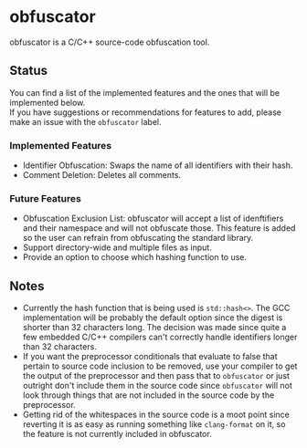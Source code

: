 # obfuscator

obfuscator is a C/C++ source-code obfuscation tool.<br/>

## Status
You can find a list of the implemented features and the ones that will be implemented below.<br/>
If you have suggestions or recommendations for features to add, please make an issue with the `obfuscator` label.<br/>

### Implemented Features
* Identifier Obfuscation: Swaps the name of all identifiers with their hash. <br/>
* Comment Deletion: Deletes all comments.<br/>

### Future Features
* Obfuscation Exclusion List: obfuscator will accept a list of idenftifiers and their namespace and will not obfuscate those. This feature is added so the user can refrain from obfuscating the standard library.<br/>
* Support directory-wide and multiple files as input.<br/>
* Provide an option to choose which hashing function to use.<br/>

## Notes
* Currently the hash function that is being used is `std::hash<>`. The GCC implementation will be probably the default option since the digest is shorter than 32 characters long. The decision was made since quite a few embedded C/C++ compilers can't correctly handle identifiers longer than 32 characters.<br/>
* If you want the preprocessor conditionals that evaluate to false that pertain to source code inclusion to be removed, use your compiler to get the output of the preprocessor and then pass that to `obfuscator` or just outright don't include them in the source code since `obfuscator` will not look through things that are not included in the source code by the preprocessor.<br/>
* Getting rid of the whitespaces in the source code is a moot point since reverting it is as easy as running something like `clang-format` on it, so the feature is not currently included in obfuscator.<br/>
